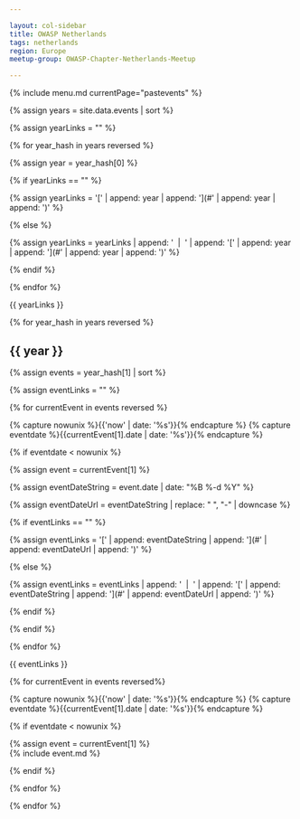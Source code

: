 ```yaml
---

layout: col-sidebar
title: OWASP Netherlands
tags: netherlands
region: Europe
meetup-group: OWASP-Chapter-Netherlands-Meetup

---
```


{% include menu.md currentPage="pastevents" %} 

{% assign years = site.data.events | sort %}

{% assign yearLinks = "" %}

{% for year_hash in years reversed %}

{% assign year = year_hash[0] %}

{% if yearLinks == "" %}

{% assign yearLinks = '[' | append: year | append: '](#' | append: year | append: ')' %}

{% else %}

{% assign yearLinks = yearLinks | append: ' &nbsp;&#124;&nbsp; ' | append: '[' | append: year | append: '](#' | append: year | append: ')' %}

{% endif %}

{% endfor %}

{{ yearLinks }}

{% for year_hash in years reversed %}

## {{ year }}

{% assign events = year_hash[1] | sort %}

{% assign eventLinks = "" %}

{% for currentEvent in events reversed %}

{% capture nowunix %}{{'now' | date: '%s'}}{% endcapture %}
{% capture eventdate %}{{currentEvent[1].date | date: '%s'}}{% endcapture %}

{% if eventdate < nowunix %}

{% assign event = currentEvent[1] %}

{% assign eventDateString = event.date | date: "%B %-d %Y" %}

{% assign eventDateUrl = eventDateString | replace: " ", "-" | downcase %}

{% if eventLinks == "" %}

{% assign eventLinks = '[' | append: eventDateString | append: '](#' | append: eventDateUrl | append: ')' %}

{% else %}

{% assign eventLinks = eventLinks | append: ' &nbsp;&#124;&nbsp; ' | append: '[' | append: eventDateString | append: '](#' | append: eventDateUrl | append: ')' %}

{% endif %}

{% endif %}

{% endfor %}

{{ eventLinks }}

{% for currentEvent in events reversed%}

{% capture nowunix %}{{'now' | date: '%s'}}{% endcapture %}
{% capture eventdate %}{{currentEvent[1].date | date: '%s'}}{% endcapture %}

{% if eventdate < nowunix %} 

{% assign event = currentEvent[1] %}  
{% include event.md %}

{% endif %}

{% endfor %}

{% endfor %}
